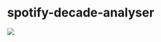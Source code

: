 # spotify-decade-analyser

![](https://monzo.com/static/images/blog/2017-03-31-designers-inspiration/designers-inspiration-beemo.gif)

